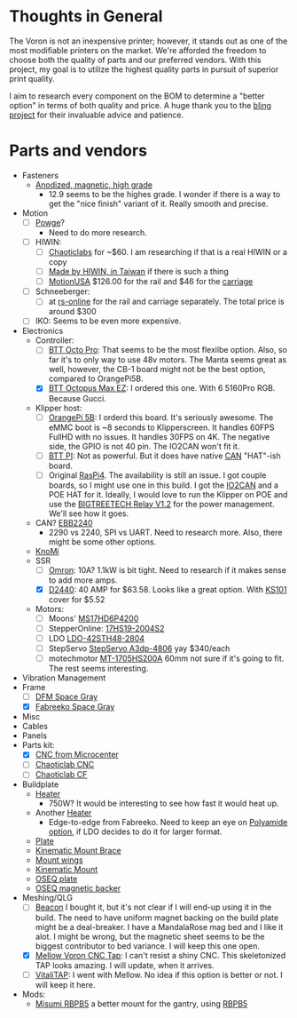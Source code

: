 # Thoughts in General
The Voron is not an inexpensive printer; however, it stands out as one of the most modifiable printers on the market. We're afforded the freedom to choose both the quality of parts and our preferred vendors. With this project, my goal is to utilize the highest quality parts in pursuit of superior print quality.

I aim to research every component on the BOM to determine a "better option" in terms of both quality and price. A huge thank you to the [bling project](https://discord.com/channels/460117602945990666/713929975606018098) for their invaluable advice and patience.

# Parts and vendors
- Fasteners
  - [Anodized, magnetic, high grade](https://www.boltdepot.com/Metric_socket_cap_Class_12.9_alloy_steel_black_oxide_finish_3mm_x_0.5mm.aspx)
    - 12.9 seems to be the highes grade. I wonder if there is a way to get the "nice finish" variant of it. Really smooth and precise.
- Motion
  - [ ] [Powge](https://www.aliexpress.us/item/2255800751045001.html?gatewayAdapt=glo2usa4itemAdapt&_randl_shipto=US)?
    - Need to do more research.
  - [ ] HIWIN:
    - [ ] [Chaoticlabs](https://chaoticlab.xyz/products/mgn12h-mgn9h-mgn7h-hiwin-guide-rail-1?variant=40350092820578) for ~$60. I am researching if that is a real HIWIN or a copy
    - [ ] [Made by HIWIN, in Taiwan](https://www.aliexpress.us/item/3256804708445237.html) if there is such a thing
    - [ ] [MotionUSA](https://motionusa.com/manufacturer/hiwin/mgnr12r0370hm-e10-e10-hiwin) $126.00 for the rail and $46 for the [carriage](https://motionusa.com/manufacturer/hiwin/mgn12hzfc-hiwin)
  - [ ] Schneeberger:
    - [ ] at [rs-online](https://us.rs-online.com/product/schneeberger/mn-12-1000-10-15-g1-v1/71904298/) for the rail and carriage separately. The total price is around $300
  - [ ] IKO: Seems to be even more expensive.
- Electronics
  - Controller:
    - [ ] [BTT Octo Pro](https://biqu.equipment/collections/control-board/products/bigtreetech-octopus-pro-v1-0-chip-f446?variant=40310085812322): That seems to be the most flexilbe option. Also, so far it's to only way to use 48v motors. The Manta seems great as well, however, the CB-1 board might not be the best option, compared to OrangePi5B.
    - [x] [BTT Octopus Max EZ](https://biqu.equipment/collections/control-board/products/bigtreetech-btt-octopusmax-ez-for-3d-printer): I ordered this one. With 6 5160Pro RGB. Because Gucci.
  - Klipper host:
    - [ ] [OrangePi 5B](https://a.co/d/esz9qjP): I orderd this board. It's seriously awesome. The eMMC boot is ~8 seconds to Klipperscreen. It handles 60FPS FullHD with no issues. It handles 30FPS on 4K. The negative side, the GPIO is not 40 pin. The IO2CAN won't fit it.
    - [ ] [BTT PI](https://biqu.equipment/collections/control-board/products/bigtreetech-btt-pi-v1-2?variant=40326121980002): Not as powerful. But it does have native [CAN](https://biqu.equipment/collections/control-board/products/bigtreetech-btt-pi-v1-2?variant=40332289867874) "HAT"-ish board.
    - [ ] Original [RasPi4](https://www.pishop.us/product/raspberry-pi-4-model-b-8gb/). The availability is still an issue. I got couple boards, so I might use one in this build. I got the [IO2CAN](https://github.com/bigtreetech/IO2CAN) and a POE HAT for it. Ideally, I would love to run the Klipper on POE and use the [BIGTREETECH Relay V1.2](https://biqu.equipment/collections/expansion-board/products/bigtreetech-reply-v1-2-automatic-shutdown-module-after-printing) for the power management. We'll see how it goes.
  - CAN? [EBB2240](https://biqu.equipment/collections/expansion-board/products/bigtreetech-ebb-sb2209-can-v1-0?variant=40214283485282)
    - 2290 vs 2240, SPI vs UART. Need to research more. Also, there might be some other options.
  - [KnoMi](https://biqu.equipment/products/bigtreetech-knomi-v1-0?_pos=64&_sid=e57d520f8&_ss=r)
  - SSR
    - [ ] [Omron](https://www.digikey.com/en/products/detail/omron-automation-and-safety/G3NA-210B-UTU-DC5-24/634443?): 10A? 1.1kW is bit tight. Need to research if it makes sense to add more amps.
    - [x] [D2440](https://www.digikey.com/en/products/detail/sensata-crydom/D2440/221764): 40 AMP for $63.58. Looks like a great option. With [KS101](https://www.digikey.com/en/products/detail/sensata-crydom/KS101/4303644) cover for $5.52
  - Motors:
    - [ ] Moons' [MS17HD6P4200](https://www.moonsindustries.com/p/nema-17-standard-hybrid-stepper-motors/ms17hd6p4200-000004611110008905)
    - [ ] StepperOnline: [17HS19-2004S2](https://www.omc-stepperonline.com/nema-17-bipolar-59ncm-84oz-in-2a-42x48mm-4-wires-w-1m-cable-connector-17hs19-2004s1)
    - [ ] LDO [LDO-42STH48-2804](https://www.fabreeko.com/products/ldo-42sth48-2804-ac-ah-ahs80-super-power-motors-by-ldo?variant=43913432858879)
    - [ ] StepServo [StepServo A3dp-4806](https://lukeslabonline.com/products/stepservo-a3dp-4806?_pos=1&_sid=deb75c0a7&_ss=r&variant=43236680270058) yay $340/each
    - [ ] motechmotor [MT-1705HS200A](http://motechmotor.com/productDetail-0104-31.html) 60mm not sure if it's going to fit. The rest seems interesting.
- Vibration Management
- Frame
  - [ ] [DFM Space Gray](https://dfh.fm/collections/frames/products/dfh-voron-2-4-frame-kit?variant=43644815737054)
  - [x] [Fabreeko Space Gray](https://www.fabreeko.com/products/ldo-voron-v2-4-frame-kit?variant=44096947519743)
- Misc
- Cables
- Panels
- Parts kit:
  - [x] [CNC from Microcenter](https://www.microcenter.com/product/659593/voron-v24-compatible-12-rail-cnc-weight-loss-structural-kit-parts-set-for-voron-24-3d-printer)
  - [ ] [Chaoticlab CNC](https://www.aliexpress.us/item/3256805089623652.html)
  - [ ] [Chaoticlab CF](https://www.aliexpress.us/item/3256805371839578.html)
- Buildplate
  - [Heater](https://keenovo.store/collections/standard-keenovo-silicone-heaters/products/keenovo-square-silicone-heater-3d-printer-build-plate-heatbed-heating-pad?variant=12459486314551)
    - 750W? It would be interesting to see how fast it would heat up.
  - Another [Heater](https://www.fabreeko.com/collections/v2-4/products/fabreeko-edge-to-edge-heaters-for-voron-printers?variant=42625668120831)
      - Edge-to-edge from Fabreeko. Need to keep an eye on [Polyamide option](https://www.fabreeko.com/collections/v0/products/ldo-v0-2-0-1-s1-polyimide-heater-power-supply-upgrade), if LDO decides to do it for larger format. 
  - [Plate](https://dfh.fm/collections/front-page-new/products/graded-aluminum-beds-by-lightweight-labware?variant=44156405907678)
  - [Kinematic Mount Brace](https://mandalaroseworks.com/products/kinematic-center-brace-for-voron-2-4)
  - [Mount wings](https://mandalaroseworks.com/products/voron-wings)
  - [Kinematic Mount](https://mandalaroseworks.com/products/matched-height-kinematic-kit)
  - [OSEQ plate](https://oseq.io/products/oseq-safe-sheet-350x350mm)
  - [OSEQ magnetic backer](https://oseq.io/products/strong-magnetic-sticker-for-350x350-heatbed)
- Meshing/QLG
  - [ ] [Beacon](https://beacon3d.com/product/beacon) I bought it, but it's not clear if I will end-up using it in the build. The need to have uniform magnet backing on the build plate might be a deal-breaker. I have a MandalaRose mag bed and I like it alot. I might be wrong, but the magnetic sheet seems to be the biggest contributor to bed variance. I will keep this one open.
  - [x] [Mellow Voron CNC Tap](https://www.aliexpress.us/item/3256805587288451.html): I can't resist a shiny CNC. This skeletonized TAP looks amazing. I will update, when it arrives.
  - [ ] [VitaliTAP](https://discord.com/channels/460117602945990666/713929975606018098/1140807797949333545): I went with Mellow. No idea if this option is better or not. I will keep it here.
- Mods:
  - [Misumi RBPB5](https://us.misumi-ec.com/vona2/detail/110300371460/?HissuCode=RBPB5) a better mount for the gantry, using [RBPB5](https://us.misumi-ec.com/vona2/detail/110300371460/?HissuCode=RBPB5)
